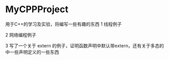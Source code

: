 # MyCPPProject
用于C++的学习及实验，将编写一些有趣的东西
1 线程例子

2 网络编程例子

3 写了一个关于 extern 的例子，证明函数声明中默认带extern，还有关于多态的中一些声明定义的一些东西

